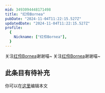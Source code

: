 ```yaml
---
mid: 3493094448171498
title: "红伶Bornea"
pubDate: "2024-11-04T11:22:15.527Z"
updatedDate: "2024-11-04T11:22:15.527Z"
profile:
  {
    Nickname: ["红伶Bornea"],
  }
---
```


关注[红伶Bornea](https://space.bilibili.com/3493094448171498)谢谢喵~ 关注[红伶Bornea](https://space.bilibili.com/3493094448171498)谢谢喵~

## 此条目有待补充
你可以在[这里](https://github.com/Yuhanawa/VTuber.ICU/edit/master/src/content/v/红伶Bornea/index.md)编辑本文
